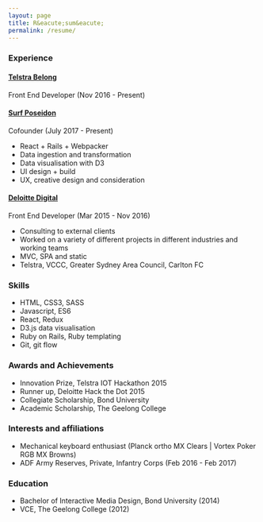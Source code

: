 ```yaml
---
layout: page
title: R&eacute;sum&eacute;
permalink: /resume/
---
```


### Experience

#### <a href="https://belong.com.au" target="_blank">Telstra Belong</a>

Front End Developer <span class="font-secondary">(Nov 2016 - Present)</span>

#### <a href="http://app.surfposeidon.io" target="_blank">Surf Poseidon</a>

Cofounder <span class="font-secondary">(July 2017 - Present)</span>

* React + Rails + Webpacker
* Data ingestion and transformation
* Data visualisation with D3
* UI design + build
* UX, creative design and consideration

#### <a href="https://www2.deloitte.com" target="_blank">Deloitte Digital</a>

Front End Developer <span class="font-secondary">(Mar 2015 - Nov 2016)</span>

* Consulting to external clients
* Worked on a variety of different projects in different industries and working teams
* MVC, SPA and static
* Telstra, VCCC, Greater Sydney Area Council, Carlton FC

### Skills
* HTML, CSS3, SASS
* Javascript, ES6
* React, Redux
* D3.js data visualisation
* Ruby on Rails, Ruby templating
* Git, git flow

### Awards and Achievements
* Innovation Prize, Telstra IOT Hackathon 2015
* Runner up, Deloitte Hack the Dot 2015
* Collegiate Scholarship, Bond University
* Academic Scholarship, The Geelong College

### Interests and affiliations
* Mechanical keyboard enthusiast <span class="font-secondary">(Planck ortho MX Clears | Vortex Poker RGB MX Browns)</span>
* ADF Army Reserves, Private, Infantry Corps <span class="font-secondary">(Feb 2016 - Feb 2017)</span>

### Education
* Bachelor of Interactive Media Design, Bond University (2014)
* VCE, The Geelong College (2012)